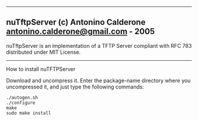 
-------------------------------------------------------------------------------
nuTftpServer
(c) Antonino Calderone <antonino.calderone@gmail.com> - 2005
-------------------------------------------------------------------------------

nuTftpServer is an implementation of a TFTP Server compliant with RFC 783
distributed under MIT License.


-------------------------------------------------------------------------------
How to install nuTFTPServer

Download and uncompress it.
Enter the package-name directory where you uncompressed it, and just type the following commands:

    ./autogen.sh
    ./configure
    make
    sudo make install

